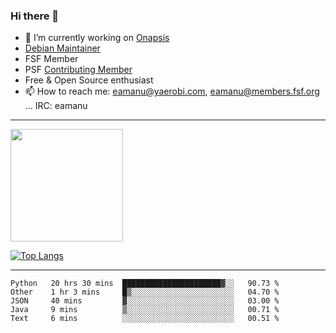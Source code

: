 ### Hi there 👋


- 🔭 I’m currently working on [Onapsis](http://onapsis.com)
- [Debian Maintainer](https://qa.debian.org/developer.php?login=eamanu%40yaerobi.com)
- FSF Member
- PSF [Contributing Member](https://www.python.org/psf/membership/#what-membership-classes-are-there)
- Free & Open Source enthusiast 
- 📫 How to reach me: eamanu@yaerobi.com, eamanu@members.fsf.org ... IRC: eamanu

---

<img height="180em" src="https://github-readme-stats.vercel.app/api?theme=dark&username=eamanu&show_icons=true&hide_border=true&&count_private=true&include_all_commits=true" />

[![Top Langs](https://github-readme-stats.vercel.app/api/top-langs/?theme=dark&username=eamanu&layout=compact)](https://github.com/anuraghazra/github-readme-stats)

---

<!--START_SECTION:waka-->
```text
Python   20 hrs 30 mins  ██████████████████████▓░░   90.73 % 
Other    1 hr 3 mins     █▒░░░░░░░░░░░░░░░░░░░░░░░   04.70 % 
JSON     40 mins         ▓░░░░░░░░░░░░░░░░░░░░░░░░   03.00 % 
Java     9 mins          ▒░░░░░░░░░░░░░░░░░░░░░░░░   00.71 % 
Text     6 mins          ░░░░░░░░░░░░░░░░░░░░░░░░░   00.51 % 
```
<!--END_SECTION:waka-->
